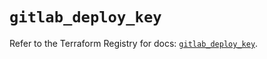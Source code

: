 # `gitlab_deploy_key`

Refer to the Terraform Registry for docs: [`gitlab_deploy_key`](https://registry.terraform.io/providers/gitlabhq/gitlab/17.7.1/docs/resources/deploy_key).
